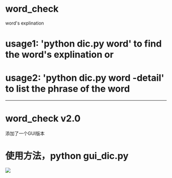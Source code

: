 word_check
==========

word's explination
# usage1: 'python dic.py word' to find the word's explination or
# usage2: 'python dic.py word -detail' to list the phrase of the word
<hr>

word_check v2.0
===============

添加了一个GUI版本
# 使用方法，python gui_dic.py
  ![](https://github.com/fish267/word_check/blob/master/screen.png?raw=true)
